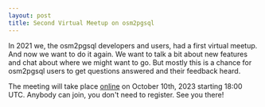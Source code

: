 ```yaml
---
layout: post
title: Second Virtual Meetup on osm2pgsql
---
```


In 2021 we, the osm2pgsql developers and users, had a first virtual meetup.
And now we want to do it again. We want to talk a bit about new features
and chat about where we might want to go. But mostly this is a chance for
osm2pgsql users to get questions answered and their feedback heard.

The meeting will take place [online](https://meet.topf.org/osm2pgsql) on
October 10th, 2023 starting 18:00 UTC. Anybody can join, you don't need to
register. See you there!


